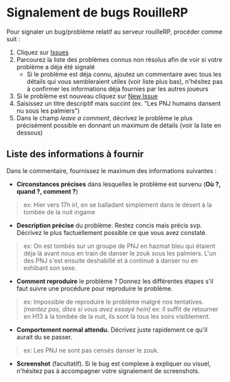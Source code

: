 # Signalement de bugs RouilleRP

Pour signaler un bug/problème relatif au serveur rouilleRP, procéder comme suit :

1. Cliquez sur [Issues](/dremixam/rouillerp/issues)
2. Parcourez la liste des problèmes connus non résolus afin de voir si votre problème a déja été signalé
    - Si le problème est déja connu, ajoutez un commentaire avec tous les détails qui vous sembleraient utiles (voir liste plus bas), n'hésitez pas à confirmer les informations déja fournies par les autres joueurs
3. Si le problème est nouveau cliquez sur [New Issue](/dremixam/rouillerp/issues/new/choose)
4. Saisissez un titre descriptif mais succint (ex. "Les PNJ humains dansent nu sous les palmiers")
5. Dans le champ *leave a comment*, décrivez le problème le plus précisément possible en donnant un maximum de détails (voir la liste en dessous)

## Liste des informations à fournir

Dans le commentaire, fournissez le maximum des informations suivantes :

- **Circonstances précises** dans lesquelles le problème est survenu (**Où ?, quand ?, comment ?**)
> ex: Hier vers 17h irl, en se balladant simplement dans le désert à la tombée de la nuit ingame
- **Description précise** du problème. Restez concis mais précis svp. Décrivez le plus factuellement possible ce que vous avez constaté.
> ex: On est tombés sur un groupe de PNJ en hazmat bleu qui étaient déja là avant nous en train de danser le zouk sous les palmiers. L'un des PNJ s'est ensuite deshabillé et à continué à danser nu en exhibant son sexe.
- **Comment reproduire** le problème ? Donnez les différentes étapes s'il faut suivre une procédure pour reproduire le problème.
> ex: Impossible de reproduire le problème malgré nos tentatives. *(mentez pas, dites si vous avez essayé hein)*
> ex: Il suffit de retourner en H13 à la tombée de la nuit, ils sont là tous les soirs visiblement.
- **Comportement normal attendu.** Décrivez juste rapidement ce qu'il aurait du se passer.
> ex: Les PNJ ne sont pas censés danser le zouk.
- **Screenshot** (facultatif). Si le bug est complexe à expliquer ou visuel, n'hésitez pas à accompagner votre signalement de screenshots.
